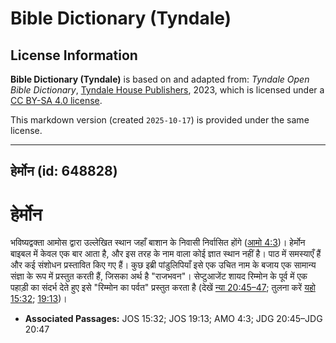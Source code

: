 # Bible Dictionary (Tyndale)

## License Information

**Bible Dictionary (Tyndale)** is based on and adapted from: _Tyndale Open Bible Dictionary_, [Tyndale House Publishers](https://tyndaleopenresources.com/), 2023, which is licensed under a [CC BY-SA 4.0 license](https://creativecommons.org/licenses/by-sa/4.0/legalcode.en).

This markdown version (created `2025-10-17`) is provided under the same license.



--------------------------------

## हेर्मोन (id: 648828)

हेर्मोन
=======

भविष्यद्वक्ता आमोस द्वारा उल्लेखित स्थान जहाँ बाशान के निवासी निर्वासित होंगे ([आमो 4:3](https://ref.ly/Amos4:3))। हेर्मोन बाइबल में केवल एक बार आता है, और इस तरह के नाम वाला कोई ज्ञात स्थान नहीं है। पाठ में समस्याएँ हैं और कई संशोधन प्रस्तावित किए गए हैं। कुछ इब्री पांडुलिपियाँ इसे एक उचित नाम के बजाय एक सामान्य संज्ञा के रूप में प्रस्तुत करती हैं, जिसका अर्थ है "राजभवन"। सेप्टुआजेंट शायद रिम्मोन के पूर्व में एक पहाड़ी का संदर्भ देते हुए इसे "रिम्मोन का पर्वत" प्रस्तुत करता है (देखें [न्या 20:45–47](https://ref.ly/Judg20:45-Judg20:47); तुलना करें [यहो 15:32](https://ref.ly/Josh15:32); [19:13](https://ref.ly/Josh19:13))।

* **Associated Passages:** JOS 15:32; JOS 19:13; AMO 4:3; JDG 20:45–JDG 20:47


